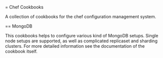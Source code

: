 = Chef Cookbooks

A collection of cookbooks for the chef configuration management system.

== MongoDB

This cookbooks helps to configure various kind of MongoDB setups. Single node
setups are supported, as well as complicated replicaset and sharding clusters.
For more detailed information see the documentation of the cookbook itself.
